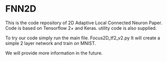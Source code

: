 # FNN2D

This is the code repository of 2D Adaptive Local Connected Neuron Paper. 
Code is based on Tensorflow 2+ and Keras. 
utility code is also supplied. 

To try our code simply run the main file. 
Focus2D_tf2_v2.py
It will create a simple 2 layer network and train on MNIST. 

We will provide more information in the future. 

